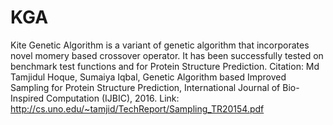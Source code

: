 # KGA
Kite Genetic Algorithm is a variant of genetic algorithm that incorporates novel momery based crossover operator. It has been successfully tested on benchmark test functions and for Protein Structure Prediction. Citation: Md Tamjidul Hoque, Sumaiya Iqbal, Genetic Algorithm based Improved Sampling for Protein Structure Prediction, International Journal of Bio-Inspired Computation (IJBIC), 2016. Link: http://cs.uno.edu/~tamjid/TechReport/Sampling_TR20154.pdf
